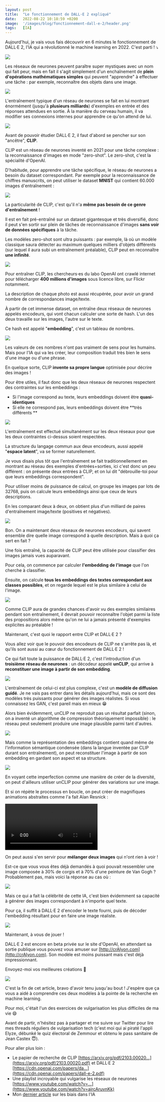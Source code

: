 ```yaml
---
layout: post
title:  "Le fonctionnement de DALL·E 2 expliqué"
date:   2022-08-22 10:18:59 +0200
image:  '/images/blog/fonctionnement-dall-e-2/header.png'
tags:   [IA]
---
```


Aujourd'hui, je vais vous fais découvrir en 6 minutes le fonctionnement de DALL·E 2, l'IA qui a révolutionné le machine learning en 2022. C'est parti ! ⤵️ 

<div class="gallery-box">
  <div class="gallery">
  <img src="/images/blog/fonctionnement-dall-e-2/1561628989453733889-FawB8aRWYAEeJUj.jpg" draggable="false">
  </div>
</div>

Les réseaux de neurones peuvent paraître super mystiques avec un nom qui fait peur, mais en fait il s'agit simplement d'un enchaînement de **plein d'opérations mathématiques simples** qui peuvent "apprendre" à effectuer une tâche : par exemple, reconnaître des objets dans une image. 

<div class="gallery-box">
  <div class="gallery">
  <img src="/images/blog/fonctionnement-dall-e-2/1561628993853571072-FawCTGRWYAAaI_z.jpg" draggable="false">
  </div>
</div>

L'entraînement typique d'un réseau de neurones se fait en lui montrant énormément (jusqu'à **plusieurs milliards**) d'exemples en entrée et des réponses attendues en sortie. À la manière du cerveau humain, il va modifier ses connexions internes pour apprendre ce qu'on attend de lui. 

<div class="gallery-box">
  <div class="gallery">
  <img src="/images/blog/fonctionnement-dall-e-2/1561628998752411648-FawCWYVWIAAjhd1.jpg" draggable="false">
  </div>
</div>

Avant de pouvoir étudier DALL·E 2, il faut d'abord se pencher sur son "ancêtre", **CLIP**.

CLIP est un réseau de neurones inventé en 2021 pour une tâche complexe : la reconnaissance d'images en mode "zero-shot". Le zero-shot, c'est la spécialité d'OpenAI.

D'habitude, pour apprendre une tâche spécifique, le réseau de neurones a besoin du dataset correspondant. Par exemple pour la reconnaissance de chiffres manuscrits, on peut utiliser le dataset **MNIST** qui contient 60.000 images d'entraînement : 

<div class="gallery-box">
  <div class="gallery">
  <img src="/images/blog/fonctionnement-dall-e-2/1561629005626966019-FawCgOGX0AIYgmG.jpg" draggable="false">
  </div>
</div>

La particularité de CLIP, c'est qu'il n'a **même pas besoin de ce genre d'entraînement** !

Il est en fait pré-entraîné sur un dataset gigantesque et très diversifié, donc il peut s'en sortir sur plein de tâches de reconnaissance d'images **sans voir de données spécifiques** à la tâche.

Les modèles zero-shot sont ultra puissants : par exemple, là où un modèle classique saura détecter au maximum quelques milliers d'objets différents (sur lequel il aura subi un entraînement préalable), CLIP peut en reconnaître **une infinité**. 

<div class="gallery-box">
  <div class="gallery">
  <img src="/images/blog/fonctionnement-dall-e-2/1561629012266557440-FawCsXPXoAIZdWT.jpg" draggable="false">
  </div>
</div>

Pour entraîner CLIP, les chercheurs·es du labo OpenAI ont crawlé internet pour télécharger **400 millions d'images** sous licence libre, sur Flickr notamment.

La description de chaque photo est aussi récupérée, pour avoir un grand nombre de correspondances image/texte.

À partir de cet immense dataset, on entraîne deux réseaux de neurones appelés encodeurs, qui vont chacun calculer une sorte de hash. L'un des deux travaille sur les images, l'autre sur le texte.

Ce hash est appelé "**embedding**", c'est un tableau de nombres. 

<div class="gallery-box">
  <div class="gallery">
  <img src="/images/blog/fonctionnement-dall-e-2/1561629018692222976-FawC0yjWAAEJ0Yw.jpg" draggable="false">
  </div>
</div>

Les valeurs de ces nombres n'ont pas vraiment de sens pour les humains. Mais pour l'IA qui va les créer, leur composition traduit très bien le sens d'une image ou d'une phrase.

En quelque sorte, CLIP **invente sa propre langue** optimisée pour décrire des images !

Pour être utiles, il faut donc que les deux réseaux de neurones respectent des contraintes sur les embeddings :

- Si l'image correspond au texte, leurs embeddings doivent être **quasi-identiques**
- Si elle ne correspond pas, leurs embeddings doivent être **très différents **

<div class="gallery-box">
  <div class="gallery">
  <img src="/images/blog/fonctionnement-dall-e-2/1561629025856110593-FawC_umXgAAx2YP.jpg" draggable="false">
  </div>
</div>

L'entraînement est effectué simultanément sur les deux réseaux pour que les deux contraintes ci-dessus soient respectées.

La structure du langage commun aux deux encodeurs, aussi appelé "**espace latent**", va se former naturellement.

Je vous disais plus tôt que l'entraînement se fait traditionnellement en montrant au réseau des exemples d'entrées+sorties, ici c'est donc un peu différent : on présente deux entrées à CLIP, et on lui dit "débrouille-toi pour que leurs embeddings correspondent".

Pour utiliser moins de puissance de calcul, on groupe les images par lots de 32768, puis on calcule leurs embeddings ainsi que ceux de leurs descriptions.

En les comparant deux à deux, on obtient plus d'un milliard de paires d'entraînement image/texte (positives et négatives). 

<div class="gallery-box">
  <div class="gallery">
  <img src="/images/blog/fonctionnement-dall-e-2/1561629034651549696-FawDON-WYAAPUNR.jpg" draggable="false">
  </div>
</div>

Bon. On a maintenant deux réseaux de neurones encodeurs, qui savent ensemble dire quelle image correspond à quelle description. Mais à quoi ça sert en fait ?

Une fois entraîné, la capacité de CLIP peut être utilisée pour classifier des images jamais vues auparavant.

Pour cela, on commence par calculer **l'embedding de l'image** que l'on cherche à classifier.

Ensuite, on calcule **tous les embeddings des textes correspondant aux classes possibles**, et on regarde lequel est le plus similaire à celui de l'image. 

<div class="gallery-box">
  <div class="gallery">
  <img src="/images/blog/fonctionnement-dall-e-2/1561629041358159876-FawDUbwXgAAD_zn.jpg" draggable="false">
  </div>
</div>

Comme CLIP aura de grandes chances d'avoir vu des exemples similaires pendant son entraînement, il devrait pouvoir reconnaître l'objet parmi la liste des propositions alors même qu'on ne lui a jamais présenté d'exemples explicites au préalable !

Maintenant, c'est quoi le rapport entre CLIP et DALL·E 2 ?

Vous allez voir que le pouvoir des encodeurs de CLIP ne s'arrête pas là, et qu'ils sont aussi au cœur du fonctionnement de DALL·E 2 !

Ce qui fait toute la puissance de DALL·E 2, c'est l'introduction d'un **troisième réseau de neurones** : un décodeur appelé **unCLIP**, qui arrive à **reconstituer une image à partir de son embedding**. 

<div class="gallery-box">
  <div class="gallery">
  <img src="/images/blog/fonctionnement-dall-e-2/1561629050636058627-FawDgeiXEAAlNlF.jpg" draggable="false">
  </div>
</div>

L'entraînement de celui-ci est plus complexe, c'est un **modèle de diffusion guidé**. Je ne vais pas entrer dans les détails aujourd'hui, mais ce sont des modèles très puissants pour générer des images réalistes. Si vous connaissez les GAN, c'est pareil mais en mieux 😁

Alors bien évidemment, unCLIP ne reproduit pas un résultat parfait (sinon, on a inventé un algorithme de compression théoriquement impossible) : le réseau peut seulement produire une image plausible parmi tant d'autres. 

<div class="gallery-box">
  <div class="gallery">
  <img src="/images/blog/fonctionnement-dall-e-2/1561629058412208131-FawDyTSWYAAzj4g.jpg" draggable="false">
  </div>
</div>

Mais comme la représentation des embeddings contient quand même de l'information sémantique condensée (dans la langue inventée par CLIP durant son entraînement), on peut reconstituer l'image à partir de son embedding en gardant son aspect et sa structure. 

<div class="gallery-box">
  <div class="gallery">
  <img src="/images/blog/fonctionnement-dall-e-2/1561629063927799808-FawEABsXEAA9erY.jpg" draggable="false">
  </div>
</div>

En voyant cette imperfection comme une manière de créer de la diversité, on peut d'ailleurs utiliser unCLIP pour générer des variations sur une image.

Et si on répète le processus en boucle, on peut créer de magnifiques animations abstraites comme l'a fait Alan Resnick : 

<div class="gallery-box">
  <div class="gallery">
<video controls>  <source src="/images/blog/fonctionnement-dall-e-2/1561629741651730432-Kn_22WEPat1RuiEg.mp4" type="video/mp4"></video>  </div>
</div>

On peut aussi s'en servir pour **mélanger deux images** qui n'ont rien à voir !

Est-ce que vous vous êtes déjà demandés à quoi pouvait ressembler une image composée à 30% de corgis et à 70% d'une peinture de Van Gogh ? Probablement pas, mais voici la réponse au cas où : 

<div class="gallery-box">
  <div class="gallery">
  <img src="/images/blog/fonctionnement-dall-e-2/1561629747725144065-FawEaXiX0AEsRCN.jpg" draggable="false">
  </div>
</div>

Mais ce qui a fait la célébrité de cette IA, c'est bien évidemment sa capacité à générer des images correspondant à n'importe quel texte.

Pour ça, il suffit à DALL·E 2 d'encoder le texte fourni, puis de décoder l'embedding résultant pour en faire une image réaliste. 

<div class="gallery-box">
  <div class="gallery">
  <img src="/images/blog/fonctionnement-dall-e-2/1561629752443772930-FawE57KWAAEyaR1.jpg" draggable="false">
  </div>
</div>

Maintenant, à vous de jouer !

DALL·E 2 est encore en beta privée sur le site d'OpenAI, en attendant sa sortie publique vous pouvez vous amuser sur [http://crAIyon.com](http://crAIyon.com). Son modèle est moins puissant mais c'est déjà impressionnant.

Envoyez-moi vos meilleures créations 🙂 

<div class="gallery-box">
  <div class="gallery">
  <img src="/images/blog/fonctionnement-dall-e-2/1561630271241428994-FawGLOAXoAAPfQO.jpg" draggable="false">
  </div>
</div>

C'est la fin de cet article, bravo d'avoir tenu jusqu'au bout ! J'espère que ça vous a aidé à comprendre ces deux modèles à la pointe de la recherche en machine learning.

Pour moi, c'était l'un des exercices de vulgarisation les plus difficiles de ma vie 😄

Avant de partir, n'hésitez pas à partager et me suivre sur Twitter pour lire mes threads réguliers de vulgarisation tech (c'est moi qui ai piraté l'appli Elyze, débunké le quiz électoral de Zemmour et obtenu le pass sanitaire de Jean Castex 😇).

Pour aller plus loin :

- Le papier de recherche de CLIP [https://arxiv.org/pdf/2103.00020...](https://arxiv.org/pdf/2103.00020.pdf) et DALL·E 2 [https://cdn.openai.com/papers/da...](https://cdn.openai.com/papers/dall-e-2.pdf)
- Une playlist incroyable qui vulgarise les réseaux de neurones [https://www.youtube.com/watch?v=...](https://www.youtube.com/watch?v=aircAruvnKk)
- Mon [dernier article](/blog/dall-e-2-triche) sur les biais dans l'IA

